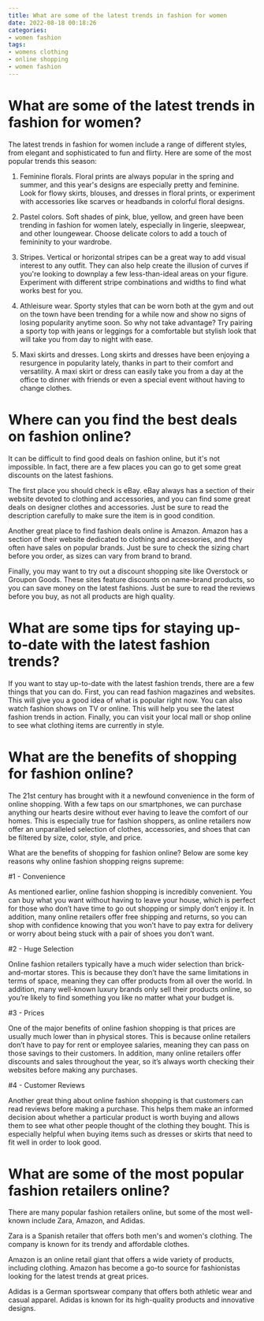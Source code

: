 ```yaml
---
title: What are some of the latest trends in fashion for women
date: 2022-08-18 00:18:26
categories:
- women fashion
tags:
- womens clothing
- online shopping
- women fashion
---
```



#  What are some of the latest trends in fashion for women?

The latest trends in fashion for women include a range of different styles, from elegant and sophisticated to fun and flirty. Here are some of the most popular trends this season:

1. Feminine florals. Floral prints are always popular in the spring and summer, and this year's designs are especially pretty and feminine. Look for flowy skirts, blouses, and dresses in floral prints, or experiment with accessories like scarves or headbands in colorful floral designs.

2. Pastel colors. Soft shades of pink, blue, yellow, and green have been trending in fashion for women lately, especially in lingerie, sleepwear, and other loungewear. Choose delicate colors to add a touch of femininity to your wardrobe.

3. Stripes. Vertical or horizontal stripes can be a great way to add visual interest to any outfit. They can also help create the illusion of curves if you're looking to downplay a few less-than-ideal areas on your figure. Experiment with different stripe combinations and widths to find what works best for you.

4. Athleisure wear. Sporty styles that can be worn both at the gym and out on the town have been trending for a while now and show no signs of losing popularity anytime soon. So why not take advantage? Try pairing a sporty top with jeans or leggings for a comfortable but stylish look that will take you from day to night with ease.

5. Maxi skirts and dresses. Long skirts and dresses have been enjoying a resurgence in popularity lately, thanks in part to their comfort and versatility. A maxi skirt or dress can easily take you from a day at the office to dinner with friends or even a special event without having to change clothes.

#  Where can you find the best deals on fashion online?

It can be difficult to find good deals on fashion online, but it's not impossible. In fact, there are a few places you can go to get some great discounts on the latest fashions.

The first place you should check is eBay. eBay always has a section of their website devoted to clothing and accessories, and you can find some great deals on designer clothes and accessories. Just be sure to read the description carefully to make sure the item is in good condition.

Another great place to find fashion deals online is Amazon. Amazon has a section of their website dedicated to clothing and accessories, and they often have sales on popular brands. Just be sure to check the sizing chart before you order, as sizes can vary from brand to brand.

Finally, you may want to try out a discount shopping site like Overstock or Groupon Goods. These sites feature discounts on name-brand products, so you can save money on the latest fashions. Just be sure to read the reviews before you buy, as not all products are high quality.

#  What are some tips for staying up-to-date with the latest fashion trends?

If you want to stay up-to-date with the latest fashion trends, there are a few things that you can do. First, you can read fashion magazines and websites. This will give you a good idea of what is popular right now. You can also watch fashion shows on TV or online. This will help you see the latest fashion trends in action. Finally, you can visit your local mall or shop online to see what clothing items are currently in style.

#  What are the benefits of shopping for fashion online?

The 21st century has brought with it a newfound convenience in the form of online shopping. With a few taps on our smartphones, we can purchase anything our hearts desire without ever having to leave the comfort of our homes. This is especially true for fashion shoppers, as online retailers now offer an unparalleled selection of clothes, accessories, and shoes that can be filtered by size, color, style, and price.

What are the benefits of shopping for fashion online? Below are some key reasons why online fashion shopping reigns supreme:

#1 - Convenience

As mentioned earlier, online fashion shopping is incredibly convenient. You can buy what you want without having to leave your house, which is perfect for those who don’t have time to go out shopping or simply don’t enjoy it. In addition, many online retailers offer free shipping and returns, so you can shop with confidence knowing that you won’t have to pay extra for delivery or worry about being stuck with a pair of shoes you don’t want.

#2 - Huge Selection

Online fashion retailers typically have a much wider selection than brick-and-mortar stores. This is because they don’t have the same limitations in terms of space, meaning they can offer products from all over the world. In addition, many well-known luxury brands only sell their products online, so you’re likely to find something you like no matter what your budget is.

#3 - Prices

One of the major benefits of online fashion shopping is that prices are usually much lower than in physical stores. This is because online retailers don’t have to pay for rent or employee salaries, meaning they can pass on those savings to their customers. In addition, many online retailers offer discounts and sales throughout the year, so it’s always worth checking their websites before making any purchases.

#4 - Customer Reviews

Another great thing about online fashion shopping is that customers can read reviews before making a purchase. This helps them make an informed decision about whether a particular product is worth buying and allows them to see what other people thought of the clothing they bought. This is especially helpful when buying items such as dresses or skirts that need to fit well in order to look good.

#  What are some of the most popular fashion retailers online?

There are many popular fashion retailers online, but some of the most well-known include Zara, Amazon, and Adidas.

Zara is a Spanish retailer that offers both men's and women's clothing. The company is known for its trendy and affordable clothes.

Amazon is an online retail giant that offers a wide variety of products, including clothing. Amazon has become a go-to source for fashionistas looking for the latest trends at great prices.

Adidas is a German sportswear company that offers both athletic wear and casual apparel. Adidas is known for its high-quality products and innovative designs.